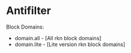 # Antifilter
Block Domains:

- domain.all - [All rkn block domains]
- domain.lite - [Lite version rkn block domains]
